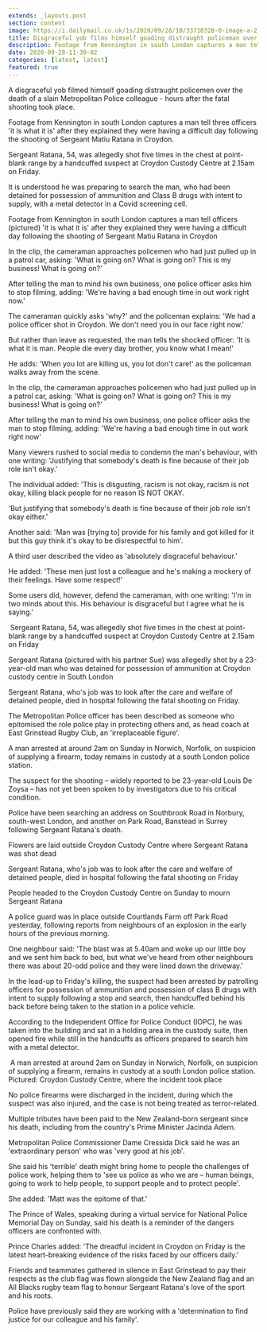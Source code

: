 ```yaml
---
extends: _layouts.post
section: content
image: https://i.dailymail.co.uk/1s/2020/09/28/10/33710328-0-image-a-2_1601284091085.jpg 
title: Disgraceful yob films himself goading distraught policeman over the death Sgt Matiu Ratana 
description: Footage from Kennington in south London captures a man tell three officers it is what it is after they explained they were having a difficult day following the shooting. 
date: 2020-09-28-11-39-02 
categories: [latest, latest] 
featured: true 
--- 
```

A disgraceful yob filmed himself goading distraught policemen over the death of a slain Metropolitan Police colleague - hours after the fatal shooting took place.

Footage from Kennington in south London captures a man tell three officers 'it is what it is' after they explained they were having a difficult day following the shooting of Sergeant Matiu Ratana in Croydon. 

Sergeant Ratana, 54, was allegedly shot five times in the chest at point-blank range by a handcuffed suspect at Croydon Custody Centre at 2.15am on Friday.

It is understood he was preparing to search the man, who had been detained for possession of ammunition and Class B drugs with intent to supply, with a metal detector in a Covid screening cell.

Footage from Kennington in south London captures a man tell officers (pictured) 'it is what it is' after they explained they were having a difficult day following the shooting of Sergeant Matiu Ratana in Croydon

In the clip, the cameraman approaches policemen who had just pulled up in a patrol car, asking: 'What is going on? What is going on? This is my business! What is going on?'

After telling the man to mind his own business, one police officer asks him to stop filming, adding: 'We're having a bad enough time in out work right now.'

The cameraman quickly asks 'why?' and the policeman explains: 'We had a police officer shot in Croydon. We don't need you in our face right now.'

But rather than leave as requested, the man tells the shocked officer: 'It is what it is man. People die every day brother, you know what I mean!'

He adds: 'When you lot are killing us, you lot don't care!' as the policeman walks away from the scene. 

In the clip, the cameraman approaches policemen who had just pulled up in a patrol car, asking: 'What is going on? What is going on? This is my business! What is going on?'

After telling the man to mind his own business, one police officer asks the man to stop filming, adding: 'We're having a bad enough time in out work right now'

Many viewers rushed to social media to condemn the man's behaviour, with one writing: 'Justifying that somebody's death is fine because of their job role isn't okay.' 

The individual added: 'This is disgusting, racism is not okay, racism is not okay, killing black people for no reason IS NOT OKAY. 

'But justifying that somebody's death is fine because of their job role isn't okay either.' 

Another said: 'Man was [trying to] provide for his family and got killed for it but this guy think it's okay to be disrespectful to him'.

A third user described the video as 'absolutely disgraceful behaviour.' 

He added: 'These men just lost a colleague and he's making a mockery of their feelings. Have some respect!'

Some users did, however, defend the cameraman, with one writing: 'I'm in two minds about this. His behaviour is disgraceful but I agree what he is saying.' 

 Sergeant Ratana, 54, was allegedly shot five times in the chest at point-blank range by a handcuffed suspect at Croydon Custody Centre at 2.15am on Friday

Sergeant Ratana (pictured with his partner Sue) was allegedly shot by a 23-year-old man who was detained for possession of ammunition at Croydon custody centre in South London

Sergeant Ratana, who's job was to look after the care and welfare of detained people, died in hospital following the fatal shooting on Friday.    

The Metropolitan Police officer has been described as someone who epitomised the role police play in protecting others and, as head coach at East Grinstead Rugby Club, an 'irreplaceable figure'. 

A man arrested at around 2am on Sunday in Norwich, Norfolk, on suspicion of supplying a firearm, today remains in custody at a south London police station. 

The suspect for the shooting – widely reported to be 23-year-old Louis De Zoysa – has not yet been spoken to by investigators due to his critical condition. 

Police have been searching an address on Southbrook Road in Norbury, south-west London, and another on Park Road, Banstead in Surrey following Sergeant Ratana's death.

Flowers are laid outside Croydon Custody Centre where Sergeant Ratana was shot dead

Sergeant Ratana, who's job was to look after the care and welfare of detained people, died in hospital following the fatal shooting on Friday 

People headed to the Croydon Custody Centre on Sunday to mourn Sergeant Ratana 

A police guard was in place outside Courtlands Farm off Park Road yesterday, following reports from neighbours of an explosion in the early hours of the previous morning. 

One neighbour said: 'The blast was at 5.40am and woke up our little boy and we sent him back to bed, but what we've heard from other neighbours there was about 20-odd police and they were lined down the driveway.'  

In the lead-up to Friday's killing, the suspect had been arrested by patrolling officers for possession of ammunition and possession of class B drugs with intent to supply following a stop and search, then handcuffed behind his back before being taken to the station in a police vehicle.

According to the Independent Office for Police Conduct (IOPC), he was taken into the building and sat in a holding area in the custody suite, then opened fire while still in the handcuffs as officers prepared to search him with a metal detector.

 A man arrested at around 2am on Sunday in Norwich, Norfolk, on suspicion of supplying a firearm, remains in custody at a south London police station. Pictured: Croydon Custody Centre, where the incident took place



No police firearms were discharged in the incident, during which the suspect was also injured, and the case is not being treated as terror-related.

Multiple tributes have been paid to the New Zealand-born sergeant since his death, including from the country's Prime Minister Jacinda Adern.

Metropolitan Police Commissioner Dame Cressida Dick said he was an 'extraordinary person' who was 'very good at his job'.

She said his 'terrible' death might bring home to people the challenges of police work, helping them to 'see us police as who we are – human beings, going to work to help people, to support people and to protect people'.

She added: 'Matt was the epitome of that.'

The Prince of Wales, speaking during a virtual service for National Police Memorial Day on Sunday, said his death is a reminder of the dangers officers are confronted with.

Prince Charles added: 'The dreadful incident in Croydon on Friday is the latest heart-breaking evidence of the risks faced by our officers daily.'

Friends and teammates gathered in silence in East Grinstead to pay their respects as the club flag was flown alongside the New Zealand flag and an All Blacks rugby team flag to honour Sergeant Ratana's love of the sport and his roots.

Police have previously said they are working with a 'determination to find justice for our colleague and his family'. 

